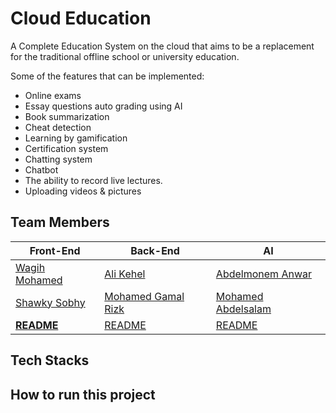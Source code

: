 # Cloud Education

A Complete Education System on the cloud that aims to be a replacement for the traditional offline school or university education.

Some of the features that can be implemented:

-   Online exams
-   Essay questions auto grading using AI
-   Book summarization
-   Cheat detection
-   Learning by gamification
-   Certification system
-   Chatting system
-   Chatbot
-   The ability to record live lectures.
-   Uploading videos & pictures

## Team Members

| Front-End                                        | Back-End                                          | AI                                        |
| ------------------------------------------------ | ------------------------------------------------- | ----------------------------------------- |
| [Wagih Mohamed](https://github.com/wagihmohamed) | [Ali Kehel](https://github.com/alisaber272)       | [Abdelmonem Anwar](https://github.com/)   |
| [Shawky Sobhy](https://github.com/shawky55)      | [Mohamed Gamal Rizk](https://github.com/MObinXIV) | [Mohamed Abdelsalam](https://github.com/) |
| **[README](/client/README.md)**                  | [README](/api/README.md)                          | [README](/ai-api/README.mdX)              |

## Tech Stacks

## How to run this project
